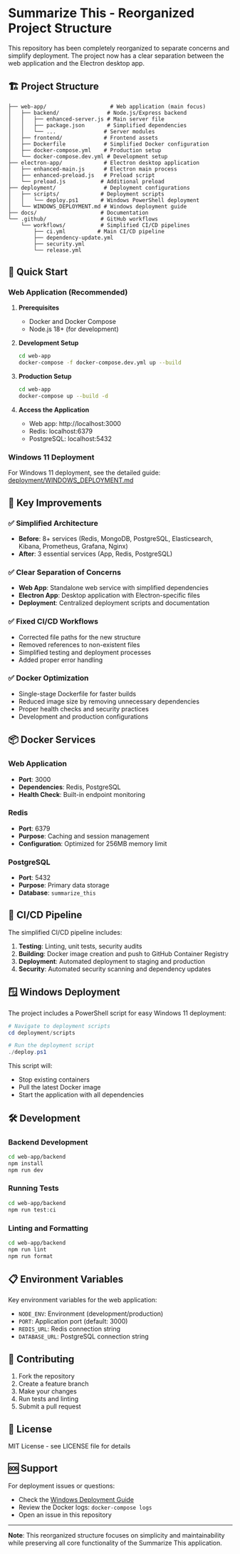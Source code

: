 # Summarize This - Reorganized Project Structure

This repository has been completely reorganized to separate concerns and simplify deployment. The project now has a clear separation between the web application and the Electron desktop app.

## 🏗️ Project Structure

```
├── web-app/                    # Web application (main focus)
│   ├── backend/               # Node.js/Express backend
│   │   ├── enhanced-server.js # Main server file
│   │   ├── package.json       # Simplified dependencies
│   │   └── ...               # Server modules
│   ├── frontend/             # Frontend assets
│   ├── Dockerfile            # Simplified Docker configuration
│   ├── docker-compose.yml    # Production setup
│   └── docker-compose.dev.yml # Development setup
├── electron-app/             # Electron desktop application
│   ├── enhanced-main.js      # Electron main process
│   ├── enhanced-preload.js   # Preload script
│   └── preload.js           # Additional preload
├── deployment/               # Deployment configurations
│   ├── scripts/             # Deployment scripts
│   │   └── deploy.ps1       # Windows PowerShell deployment
│   └── WINDOWS_DEPLOYMENT.md # Windows deployment guide
├── docs/                    # Documentation
└── .github/                 # GitHub workflows
    └── workflows/           # Simplified CI/CD pipelines
        ├── ci.yml          # Main CI/CD pipeline
        ├── dependency-update.yml
        ├── security.yml
        └── release.yml
```

## 🚀 Quick Start

### Web Application (Recommended)

1. **Prerequisites**
   - Docker and Docker Compose
   - Node.js 18+ (for development)

2. **Development Setup**
   ```bash
   cd web-app
   docker-compose -f docker-compose.dev.yml up --build
   ```

3. **Production Setup**
   ```bash
   cd web-app
   docker-compose up --build -d
   ```

4. **Access the Application**
   - Web app: http://localhost:3000
   - Redis: localhost:6379
   - PostgreSQL: localhost:5432

### Windows 11 Deployment

For Windows 11 deployment, see the detailed guide: [deployment/WINDOWS_DEPLOYMENT.md](deployment/WINDOWS_DEPLOYMENT.md)

## 🔧 Key Improvements

### ✅ Simplified Architecture
- **Before**: 8+ services (Redis, MongoDB, PostgreSQL, Elasticsearch, Kibana, Prometheus, Grafana, Nginx)
- **After**: 3 essential services (App, Redis, PostgreSQL)

### ✅ Clear Separation of Concerns
- **Web App**: Standalone web service with simplified dependencies
- **Electron App**: Desktop application with Electron-specific files
- **Deployment**: Centralized deployment scripts and documentation

### ✅ Fixed CI/CD Workflows
- Corrected file paths for the new structure
- Removed references to non-existent files
- Simplified testing and deployment processes
- Added proper error handling

### ✅ Docker Optimization
- Single-stage Dockerfile for faster builds
- Reduced image size by removing unnecessary dependencies
- Proper health checks and security practices
- Development and production configurations

## 📦 Docker Services

### Web Application
- **Port**: 3000
- **Dependencies**: Redis, PostgreSQL
- **Health Check**: Built-in endpoint monitoring

### Redis
- **Port**: 6379
- **Purpose**: Caching and session management
- **Configuration**: Optimized for 256MB memory limit

### PostgreSQL
- **Port**: 5432
- **Purpose**: Primary data storage
- **Database**: `summarize_this`

## 🔄 CI/CD Pipeline

The simplified CI/CD pipeline includes:

1. **Testing**: Linting, unit tests, security audits
2. **Building**: Docker image creation and push to GitHub Container Registry
3. **Deployment**: Automated deployment to staging and production
4. **Security**: Automated security scanning and dependency updates

## 🪟 Windows Deployment

The project includes a PowerShell script for easy Windows 11 deployment:

```powershell
# Navigate to deployment scripts
cd deployment/scripts

# Run the deployment script
./deploy.ps1
```

This script will:
- Stop existing containers
- Pull the latest Docker image
- Start the application with all dependencies

## 🛠️ Development

### Backend Development
```bash
cd web-app/backend
npm install
npm run dev
```

### Running Tests
```bash
cd web-app/backend
npm run test:ci
```

### Linting and Formatting
```bash
cd web-app/backend
npm run lint
npm run format
```

## 📋 Environment Variables

Key environment variables for the web application:

- `NODE_ENV`: Environment (development/production)
- `PORT`: Application port (default: 3000)
- `REDIS_URL`: Redis connection string
- `DATABASE_URL`: PostgreSQL connection string

## 🤝 Contributing

1. Fork the repository
2. Create a feature branch
3. Make your changes
4. Run tests and linting
5. Submit a pull request

## 📄 License

MIT License - see LICENSE file for details

## 🆘 Support

For deployment issues or questions:
- Check the [Windows Deployment Guide](deployment/WINDOWS_DEPLOYMENT.md)
- Review the Docker logs: `docker-compose logs`
- Open an issue in this repository

---

**Note**: This reorganized structure focuses on simplicity and maintainability while preserving all core functionality of the Summarize This application.
